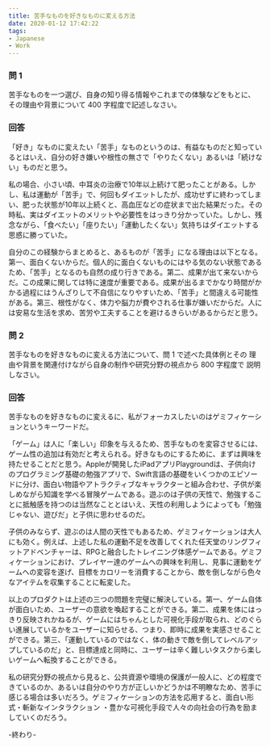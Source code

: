 ```yaml
---
title: 苦手なものを好きなものに変える方法
date: 2020-01-12 17:42:22
tags:
- Japanese
- Work
---
```


### 問 1
苦手なものを一つ選び、自身の知り得る情報やこれまでの体験などをもとに、 その理由や背景について 400 字程度で記述しなさい。

### 回答
「好き」なものに変えたい「苦手」なものというのは、有益なものだと知っているとはいえ、自分の好き嫌いや根性の無さで「やりたくない」あるいは「続けない」ものだと思う。

私の場合、小さい頃、中耳炎の治療で10年以上続けて肥ったことがある。しかし、私は運動が「苦手」で、何回もダイエットしたが、成功せずに終わってしまい、肥った状態が10年以上続くと、高血圧などの症状まで出た結果だった。その時私、実はダイエットのメリットや必要性をはっきり分かっていた。しかし、残念ながら、「食べたい」「座りたい」「運動したくない」気持ちはダイエットする思惑に勝っていた。

自分のこの経験からまとめると、あるものが「苦手」になる理由は以下となる。第一、面白くないからだ。個人的に面白くないものにはやる気のない状態であるため、「苦手」となるのも自然の成り行きである。第二、成果が出て来ないからだ。この成果に関しては特に速度が重要である。成果が出るまでかなり時間がかかる過程にはうんざりして不自信になりやすいため、「苦手」と間違える可能性がある。第三、根性がなく、体力や脳力が費やされる仕事が嫌いだからだ。人には安易な生活を求め、苦労や工夫することを避けるきらいがあるからだと思う。

### 問 2
苦手なものを好きなものに変える方法について、問 1 で述べた具体例とその 理由や背景を関連付けながら自身の制作や研究分野の視点から 800 字程度で 説明しなさい。

### 回答
苦手なものを好きなものに変えるに、私がフォーカスしたいのはゲミフィケーションというキーワードだ。

「ゲーム」は人に「楽しい」印象を与えるため、苦手なものを変容させるには、ゲーム性の追加は有効だと考えられる。好きなものにするために、まずは興味を持たせることだと思う。Appleが開発したiPadアプリPlaygroundは、子供向けのプログラミング基礎の勉強アプリで、Swift言語の基礎をいくつかのエピソードに分け、面白い物語やアトラクティブなキャラクターと組み合わせ、子供が楽しめながら知識を学べる冒険ゲームである。遊ぶのは子供の天性で、勉強することに抵触感を持つのは当然なこととはいえ、天性の利用しようによっても「勉強じゃない、遊びだ」と子供に思わせるのだ。

子供のみならず、遊ぶのは人間の天性でもあるため、ゲミフィケーションは大人にも効く。例えば、上述した私の運動不足を改善してくれた任天堂のリングフィットアドベンチャーは、RPGと融合したトレイニング体感ゲームである。ゲミフィケーションにおけ、プレイヤー達のゲームへの興味を利用し、見事に運動をゲームへの変容を遂げ、目標をカロリーを消費することから、敵を倒しながら色々なアイテムを収集することに転変した。

以上のプロダクトは上述の三つの問題を完璧に解決している。第一、ゲーム自体が面白いため、ユーザーの意欲を喚起することができる。第二、成果を体にはっきり反映されかねるが、ゲームにはちゃんとした可視化手段が取られ、どのぐらい進展しているかをユーザーに知らせる、つまり、即時に成果を実感させることができる。第三、「運動しているのではなく、体の動きで敵を倒してレベルアップしているのだ」と、目標達成と同時に、ユーザーは辛く難しいタスクから楽しいゲームへ転換することができる。

私の研究分野の視点から見ると、公共資源や環境の保護が一般人に、どの程度できているのか、あるいは自分のやり方が正しいかどうかは不明瞭なため、苦手に感じる場合は多いだろう。ゲミフィケーションの方法を応用すると、面白い形式・斬新なインタラクション ・豊かな可視化手段で人々の向社会の行為を励ましていくのだろう。
<br>

-終わり-